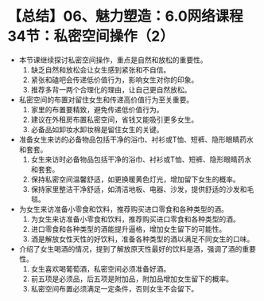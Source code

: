 # 【总结】06、魅力塑造：6.0网络课程34节：私密空间操作（2）

-   本节课继续探讨私密空间操作，重点是自然和放松的重要性。
    1.  缺乏自然和放松会让女生感到紧张和不自信。
    2.  紧张和磕吧会传递低价值行为，影响女生对你的印象。
    3.  推荐多背一两个合理化的理由，让自己更自然放松。
-   私密空间的布置对留住女生和传递高价值行为至关重要。
    1.  家里的布置要精致，避免传递低价值行为。
    2.  建议在外租房布置私密空间，省钱又能吸引更多女生。
    3.  必备品如卸妆水卸妆棉是留住女生的关键。
-   准备女生来访的必备物品包括干净的浴巾、衬衫或T恤、短裤、隐形眼睛药水和套套。
    1.  女生来访时必备物品包括干净的浴巾、衬衫或T恤、短裤、隐形眼睛药水和套套。
    2.  保持私密空间温馨舒适，如更换暖黄色灯光，增加留下女生的概率。
    3.  保持家里整洁干净舒适，如清洁地板、电器、沙发，提供舒适的沙发和毛毯。
-   为女生来访准备小零食和饮料，推荐购买进口零食和各种类型的酒。
    1.  为女生来访准备小零食和饮料，推荐购买进口零食和各种类型的酒。
    2.  进口零食和各种类型的酒能提升逼格，增加女生留下的可能性。
    3.  酒是解放女性天性的好饮料，准备各种类型的酒以满足不同女生的口味。
-   介绍了女生喝酒的情况，提到了解放原天性最好的饮料是酒，强调了酒的重要性。
    1.  女生喜欢喝葡萄酒，私密空间必须准备好酒。
    2.  前五项是必须品，后五项是附加品，附加品增加女生留下的概率。
    3.  私密空间布置必须满足一定条件，否则女生不会留下。